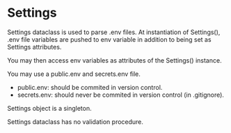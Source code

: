 # Settings
Settings dataclass is used to parse .env files.
At instantiation of Settings(), .env file variables are pushed to env variable in addition to being set as Settings attributes.

You may then access env variables as attributes of the Settings() instance.

You may use a public.env and secrets.env file.
- public.env: should be commited in version control.
- secrets.env: should never be commited in version control (in .gitignore).

Settings object is a singleton.

Settings dataclass has no validation procedure.

